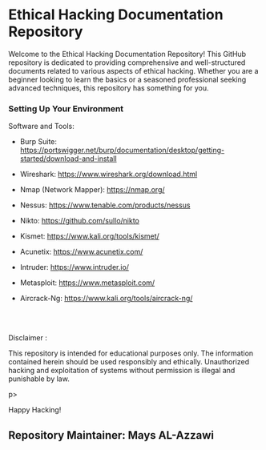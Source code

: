 # Ethical Hacking Documentation Repository

<p> Welcome to the Ethical Hacking Documentation Repository! This GitHub repository is dedicated to providing comprehensive and well-structured documents related to various aspects of ethical hacking. Whether you are a beginner looking to learn the basics or a seasoned professional seeking advanced techniques, this repository has something for you.</p>


<h3> Setting Up Your Environment </h3>
   
<p>Software and Tools: </p>

- Burp Suite: https://portswigger.net/burp/documentation/desktop/getting-started/download-and-install

- Wireshark: https://www.wireshark.org/download.html 

- Nmap (Network Mapper): https://nmap.org/

- Nessus: https://www.tenable.com/products/nessus

- Nikto: https://github.com/sullo/nikto

- Kismet: https://www.kali.org/tools/kismet/

- Acunetix: https://www.acunetix.com/

- Intruder: https://www.intruder.io/

- Metasploit: https://www.metasploit.com/

- Aircrack-Ng: https://www.kali.org/tools/aircrack-ng/


<br><br>

</h3>Disclaimer :</h3>

<p>This repository is intended for educational purposes only. The information contained herein should be used responsibly and ethically. Unauthorized hacking and exploitation of systems without permission is illegal and punishable by law.</p>p>

Happy Hacking!

## Repository Maintainer: Mays AL-Azzawi

